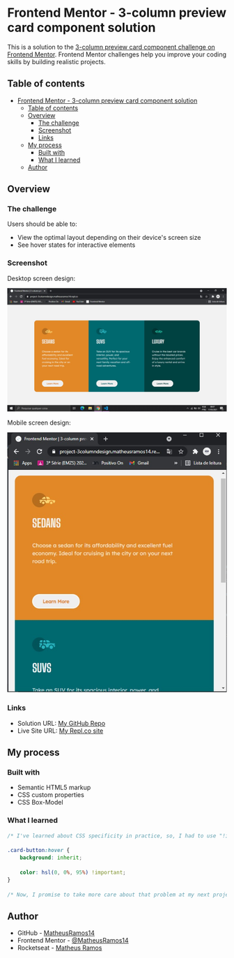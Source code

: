 # Frontend Mentor - 3-column preview card component solution

This is a solution to the [3-column preview card component challenge on Frontend Mentor](https://www.frontendmentor.io/challenges/3column-preview-card-component-pH92eAR2-). Frontend Mentor challenges help you improve your coding skills by building realistic projects.

## Table of contents

- [Frontend Mentor - 3-column preview card component solution](#frontend-mentor---3-column-preview-card-component-solution)
  - [Table of contents](#table-of-contents)
  - [Overview](#overview)
    - [The challenge](#the-challenge)
    - [Screenshot](#screenshot)
    - [Links](#links)
  - [My process](#my-process)
    - [Built with](#built-with)
    - [What I learned](#what-i-learned)
  - [Author](#author)

## Overview

### The challenge

Users should be able to:

- View the optimal layout depending on their device's screen size
- See hover states for interactive elements

### Screenshot

Desktop screen design:

![](./assets/images/screenshot-desktop.jpg)

Mobile screen design:

![](;/../assets/images/screenshot-mobile.jpg)

### Links

- Solution URL: [My GitHub Repo](https://github.com/MatheusRamos14/FM-3columncardproject)
- Live Site URL: [My Repl.co site](https://project-3columndesign.matheusramos14.repl.co/)

## My process

### Built with

- Semantic HTML5 markup
- CSS custom properties
- CSS Box-Model

### What I learned

```css
/* I've learned about CSS specificity in practice, so, I had to use "!important" key*/

.card-button:hover {
    background: inherit;
    
    color: hsl(0, 0%, 95%) !important;
}

/* Now, I promise to take more care about that problem at my next projects.*/
```

## Author

- GitHub - [MatheusRamos14](https://github.com/MatheusRamos14/)
- Frontend Mentor - [@MatheusRamos14](https://www.frontendmentor.io/profile/MatheusRamos14)
- Rocketseat - [Matheus Ramos](https://app.rocketseat.com.br/me/matheus-da-silva-ramos-1584904352)

